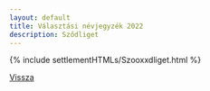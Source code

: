 ```yaml
---
layout: default
title: Választási névjegyzék 2022
description: Sződliget
---
```


{% include settlementHTMLs/Szooxxdliget.html %}

[Vissza](./)
